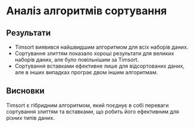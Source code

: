 # Аналіз алгоритмів сортування

## Результати

* Timsort виявився найшвидшим алгоритмом для всіх наборів даних.
* Сортування злиттям показало хороші результати для великих наборів даних, але було повільнішим за Timsort.
* Сортування вставками ефективне лише для відсортованих даних, але в інших випадках програє двом іншим алгоритмам.

## Висновки

Timsort є гібридним алгоритмом, який поєднує в собі переваги сортування злиттям та вставками, що робить його ефективним для різних типів даних. 
